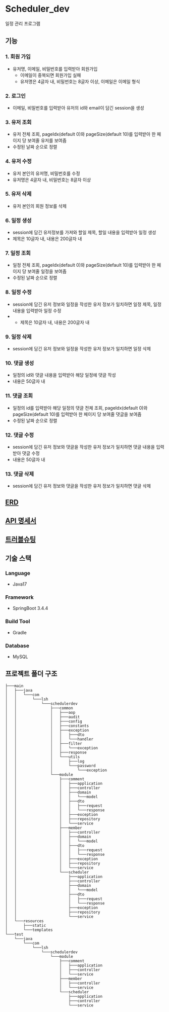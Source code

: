 # Scheduler_dev

일정 관리 프로그램

## 기능

### 1. 회원 가입

- 유저명, 이메일, 비밀번호를 입력받아 회원가입
    - 이메일이 중복되면 회원가입 실패
    - 유저명은 4글자 내, 비밀번호는 8글자 이상, 이메일은 이메일 형식

### 2. 로그인

- 이메일, 비밀번호를 입력받아 유저의 id와 email이 담긴 session을 생성

### 3. 유저 조회

- 유저 전체 조회, pageIdx(default 0)와 pageSize(default 10)를 입력받아 한 페이지 당 보여줄 유저를 보여줌
- 수정된 날짜 순으로 정렬

### 4. 유저 수정

- 유저 본인의 유저명, 비밀번호를 수정
- 유저명은 4글자 내, 비밀번호는 8글자 이상

### 5. 유저 삭제

- 유저 본인의 회원 정보를 삭제

### 6. 일정 생성

- session에 담긴 유저정보를 가져와 할일 제목, 할일 내용을 입력받아 일정 생성
- 제목은 10글자 내, 내용은 200글자 내

### 7. 일정 조회

- 일정 전체 조회, pageIdx(default 0)와 pageSize(default 10)를 입력받아 한 페이지 당 보여줄 일정을 보여줌
- 수정된 날짜 순으로 정렬

### 8. 일정 수정

- session에 담긴 유저 정보와 일정을 작성한 유저 정보가 일치하면 일정 제목, 일정 내용을 입력받아 일정 수정
-
    - 제목은 10글자 내, 내용은 200글자 내

### 9. 일정 삭제

- session에 담긴 유저 정보와 일정을 작성한 유저 정보가 일치하면 일정 삭제

### 10. 댓글 생성

- 일정의 id와 댓글 내용을 입력받아 해당 일정에 댓글 작성
- 내용은 50글자 내

### 11. 댓글 조회

- 일정의 id를 입력받아 해당 일정의 댓글 전체 조회, pageIdx(default 0)와 pageSize(default 10)를 입력받아 한 페이지 당 보여줄 댓글을 보여줌
- 수정된 날짜 순으로 정렬

### 12. 댓글 수정

- session에 담긴 유저 정보와 댓글을 작성한 유저 정보가 일치하면 댓글 내용을 입력받아 댓글 수정
- 내용은 50글자 내

### 13. 댓글 삭제

- session에 담긴 유저 정보와 댓글을 작성한 유저 정보가 일치하면 댓글 삭제

## [ERD](https://seunghyun937.notion.site/ERD-1c3c72e4644580f09a32c13c7413cf28?pvs=4)

## [API 명세서](https://seunghyun937.notion.site/API-1c3c72e464458083aa94c7e7e3c36504?pvs=4)

## [트러블슈팅](https://seunghyun937.notion.site/1c3c72e464458026894dd4d89852f4f2?pvs=4)

## 기술 스택

### Language

- Java17

### Framework

- SpringBoot 3.4.4

### Build Tool

- Gradle

### Database

- MySQL

## 프로젝트 폴더 구조

```` text
├───main
│   ├───java
│   │   └───com
│   │       └───lsh
│   │           └───schedulerdev
│   │               ├───common
│   │               │   ├───aop
│   │               │   ├───audit
│   │               │   ├───config
│   │               │   ├───constants
│   │               │   ├───exception
│   │               │   │   ├───dto
│   │               │   │   └───handler
│   │               │   ├───filter
│   │               │   │   └───exception
│   │               │   ├───response
│   │               │   └───utils
│   │               │       ├───log
│   │               │       └───password
│   │               │           └───exception
│   │               └───module
│   │                   ├───comment
│   │                   │   ├───application
│   │                   │   ├───controller
│   │                   │   ├───domain
│   │                   │   │   └───model
│   │                   │   ├───dto
│   │                   │   │   ├───request
│   │                   │   │   └───response
│   │                   │   ├───exception
│   │                   │   ├───repository
│   │                   │   └───service
│   │                   ├───member
│   │                   │   ├───controller
│   │                   │   ├───domain
│   │                   │   │   └───model
│   │                   │   ├───dto
│   │                   │   │   ├───request
│   │                   │   │   └───response
│   │                   │   ├───exception
│   │                   │   ├───repository
│   │                   │   └───service
│   │                   └───scheduler
│   │                       ├───application
│   │                       ├───controller
│   │                       ├───domain
│   │                       │   └───model
│   │                       ├───dto
│   │                       │   ├───request
│   │                       │   └───response
│   │                       ├───exception
│   │                       ├───repository
│   │                       └───service
│   └───resources
│       ├───static
│       └───templates
└───test
    └───java
        └───com
            └───lsh
                └───schedulerdev
                    └───module
                        ├───comment
                        │   ├───application
                        │   ├───controller
                        │   └───service
                        ├───member
                        │   ├───controller
                        │   └───service
                        └───scheduler
                            ├───application
                            ├───controller
                            └───service
````